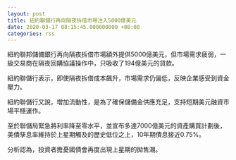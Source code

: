 ```yaml
---
layout: post
title: 紐約聯儲行再向隔夜拆借市場注入5000億美元
date: 2020-03-17 08:15:45.000000000 +08:00
categories: rss
---
```


紐約聯邦儲備銀行再向隔夜拆借市場額外提供5000億美元，但市場需求疲弱，一級交易商在隔夜回購協議操作中，只吸收了194億美元的貸款。

紐約聯儲行表示，即使隔夜拆借成本飆升，市場需求仍偏低，反映企業感受到資金壓力。

紐約聯儲行又說，增加流動性，是為了確保儲備金供應充足，支持短期美元融資市場平穩運作。

至於聯儲局緊急將利率降至零水平，並宣布多達7000億美元的資產購買計劃後，美債孳息率維持於上星期觸及的歷史低位之上，10年期債息接近0.75%。

分析認為，投資者擔憂國債會再度出現上星期的拋售潮。
